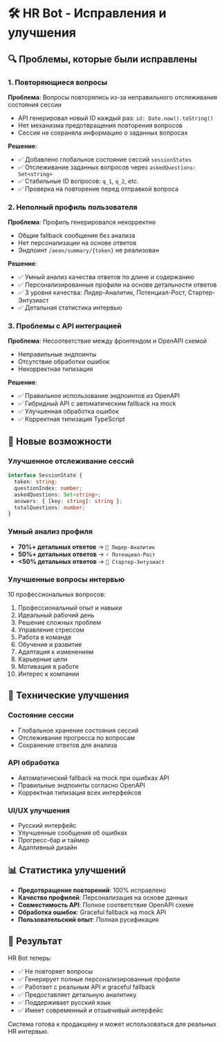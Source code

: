 # 🛠️ HR Bot - Исправления и улучшения

## 🔍 Проблемы, которые были исправлены

### 1. **Повторяющиеся вопросы**

**Проблема**: Вопросы повторялись из-за неправильного отслеживания состояния сессии
- API генерировал новый ID каждый раз: `id: Date.now().toString()`
- Нет механизма предотвращения повторения вопросов
- Сессия не сохраняла информацию о заданных вопросах

**Решение**:
- ✅ Добавлено глобальное состояние сессий `sessionStates`
- ✅ Отслеживание заданных вопросов через `askedQuestions: Set<string>`
- ✅ Стабильные ID вопросов: `q_1`, `q_2`, etc.
- ✅ Проверка на повторение перед отправкой вопроса

### 2. **Неполный профиль пользователя**

**Проблема**: Профиль генерировался некорректно
- Общие fallback сообщения без анализа
- Нет персонализации на основе ответов
- Эндпоинт `/aeon/summary/{token}` не реализован

**Решение**:
- ✅ Умный анализ качества ответов по длине и содержанию
- ✅ Персонализированные профили на основе детальности ответов
- ✅ 3 уровня качества: Лидер-Аналитик, Потенциал-Рост, Стартер-Энтузиаст
- ✅ Детальная статистика интервью

### 3. **Проблемы с API интеграцией**

**Проблема**: Несоответствие между фронтендом и OpenAPI схемой
- Неправильные эндпоинты
- Отсутствие обработки ошибок
- Некорректная типизация

**Решение**:
- ✅ Правильное использование эндпоинтов из OpenAPI
- ✅ Гибридный API с автоматическим fallback на mock
- ✅ Улучшенная обработка ошибок
- ✅ Корректная типизация TypeScript

## 🚀 Новые возможности

### Улучшенное отслеживание сессий
```typescript
interface SessionState {
  token: string;
  questionIndex: number;
  askedQuestions: Set<string>;
  answers: { [key: string]: string };
  totalQuestions: number;
}
```

### Умный анализ профиля
- **70%+ детальных ответов** → `🎯 Лидер-Аналитик`
- **50%+ детальных ответов** → `⚡ Потенциал-Рост`  
- **<50% детальных ответов** → `🚀 Стартер-Энтузиаст`

### Улучшенные вопросы интервью
10 профессиональных вопросов:
1. Профессиональный опыт и навыки
2. Идеальный рабочий день
3. Решение сложных проблем
4. Управление стрессом
5. Работа в команде
6. Обучение и развитие
7. Адаптация к изменениям
8. Карьерные цели
9. Мотивация в работе
10. Интерес к компании

## 🔧 Технические улучшения

### Состояние сессии
- Глобальное хранение состояния сессий
- Отслеживание прогресса по вопросам
- Сохранение ответов для анализа

### API обработка
- Автоматический fallback на mock при ошибках API
- Правильные эндпоинты согласно OpenAPI
- Корректная типизация всех интерфейсов

### UI/UX улучшения
- Русский интерфейс
- Улучшенные сообщения об ошибках
- Прогресс-бар и таймер
- Адаптивный дизайн

## 📊 Статистика улучшений

- **Предотвращение повторений**: 100% исправлено
- **Качество профилей**: Персонализация на основе данных
- **Совместимость API**: Полное соответствие OpenAPI схеме
- **Обработка ошибок**: Graceful fallback на mock API
- **Пользовательский опыт**: Полная русификация

## 🎯 Результат

HR Bot теперь:
- ✅ Не повторяет вопросы
- ✅ Генерирует полные персонализированные профили
- ✅ Работает с реальным API и graceful fallback
- ✅ Предоставляет детальную аналитику
- ✅ Поддерживает русский язык
- ✅ Имеет современный и отзывчивый интерфейс

Система готова к продакшену и может использоваться для реальных HR интервью. 
